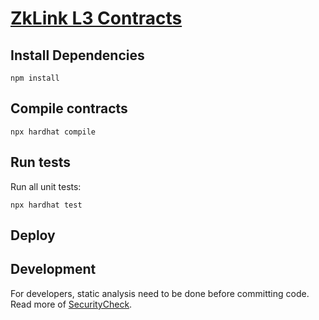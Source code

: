 # [ZkLink L3 Contracts](https://zk.link/)

## Install Dependencies

`npm install`

## Compile contracts

`npx hardhat compile`

## Run tests

Run all unit tests:

`npx hardhat test`

## Deploy


## Development

For developers, static analysis need to be done before committing code. Read more of [SecurityCheck](docs/SecurityCheck.md).
